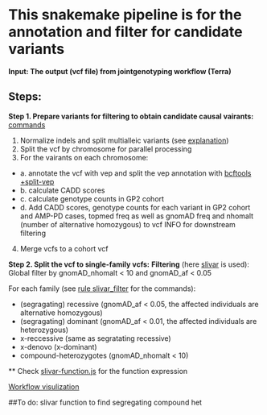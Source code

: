 # This snakemake pipeline is for the annotation and filter for candidate variants

**Input: The output (vcf file) from jointgenotyping workflow (Terra)**

## Steps:
**Step 1. Prepare variants for filtering to obtain candidate causal vairants:**
[commands](https://github.com/dznetubingen/GP2/blob/d71ac897f1ce9b195279fb06e43c4e4388df4eed/Snakefile)
1. Normalize indels and split multialleic variants (see [explanation](https://genome.sph.umich.edu/wiki/Variant_Normalization))
2. Split the vcf by chromosome for parallel processing 
3. For the vairants on each chromosome: 
- a. annotate the vcf with vep and split the vep annotation with [bcftools +split-vep](https://samtools.github.io/bcftools/howtos/plugin.split-vep.html) 
- b. calculate CADD scores
- c. calculate genotype counts in GP2 cohort 
-  d. Add CADD scores, genotype counts for each variant in GP2 cohort and AMP-PD cases, topmed freq as well as gnomAD freq and nhomalt (number of alternative homozygous) to vcf INFO for downstream filtering
4. Merge vcfs to a cohort vcf

**Step 2. Split the vcf to single-family vcfs:**
**Filtering** (here [slivar](https://github.com/brentp/slivar) is used):
Global filter by gnomAD_nhomalt < 10 and gnomAD_af < 0.05

For each family (see [rule slivar_filter](https://github.com/dznetubingen/GP2/blob/710b391b1b57d3f335441d46370b5c1b3f8df7b2/rules/slivar_filter.smk) for the commands):
- (segragating) recessive (gnomAD_af < 0.05, the affected individuals are alternative homozygous)
- (segragating) dominant (gnomAD_af < 0.01, the affected individuals are heterozygous)
- x-reccessive (same as segratating recessive)
- x-denovo  (x-dominant)
- compound-heterozygotes (gnomAD_nhomalt < 10)

** Check [slivar-function.js](https://github.com/dznetubingen/GP2/blob/710b391b1b57d3f335441d46370b5c1b3f8df7b2/slivar-functions.js) for the function expression


[Workflow visulization](https://github.com/dznetubingen/GP2/blob/710b391b1b57d3f335441d46370b5c1b3f8df7b2/rulegraph.pdf)


##To do:
slivar function to find segregating compound het
